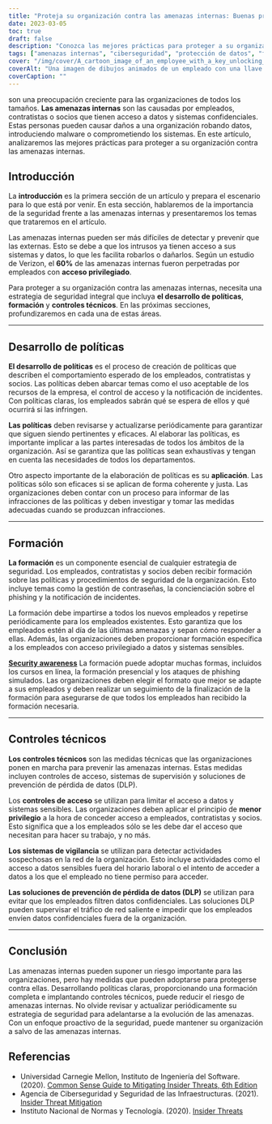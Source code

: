 ```yaml
---
title: "Proteja su organización contra las amenazas internas: Buenas prácticas"
date: 2023-03-05
toc: true
draft: false
description: "Conozca las mejores prácticas para proteger a su organización contra las amenazas internas causadas por empleados, contratistas o socios que tienen acceso a datos y sistemas confidenciales."
tags: ["amenazas internas", "ciberseguridad", "protección de datos", "formación de empleados", "controles técnicos", "controles de acceso", "desarrollo de políticas", "prevención de pérdida de datos", "respuesta a incidentes", "Seguridad informática", "gestión de riesgos", "acceso privilegiado", "concienciación sobre seguridad", "ciberataques", "seguridad de la red", "seguridad de la información", "detección de amenazas", "evaluación de riesgos", "políticas de seguridad", "ciberdelincuencia"]
cover: "/img/cover/A_cartoon_image_of_an_employee_with_a_key_unlocking_a_door.png"
coverAlt: "Una imagen de dibujos animados de un empleado con una llave abriendo una puerta etiquetada con datos confidenciales mientras otro empleado con una lupa mira con suspicacia. "
coverCaption: ""
---
```

 son una preocupación creciente para las organizaciones de todos los tamaños. **Las amenazas internas** son las causadas por empleados, contratistas o socios que tienen acceso a datos y sistemas confidenciales. Estas personas pueden causar daños a una organización robando datos, introduciendo malware o comprometiendo los sistemas. En este artículo, analizaremos las mejores prácticas para proteger a su organización contra las amenazas internas.

## Introducción

La **introducción** es la primera sección de un artículo y prepara el escenario para lo que está por venir. En esta sección, hablaremos de la importancia de la seguridad frente a las amenazas internas y presentaremos los temas que trataremos en el artículo.

Las amenazas internas pueden ser más difíciles de detectar y prevenir que las externas. Esto se debe a que los intrusos ya tienen acceso a sus sistemas y datos, lo que les facilita robarlos o dañarlos. Según un estudio de Verizon, el **60%** de las amenazas internas fueron perpetradas por empleados con **acceso privilegiado**.

Para proteger a su organización contra las amenazas internas, necesita una estrategia de seguridad integral que incluya **el desarrollo de políticas**, **formación** y **controles técnicos**. En las próximas secciones, profundizaremos en cada una de estas áreas.

__________

## Desarrollo de políticas

**El desarrollo de políticas** es el proceso de creación de políticas que describen el comportamiento esperado de los empleados, contratistas y socios. Las políticas deben abarcar temas como el uso aceptable de los recursos de la empresa, el control de acceso y la notificación de incidentes. Con políticas claras, los empleados sabrán qué se espera de ellos y qué ocurrirá si las infringen.

**Las políticas** deben revisarse y actualizarse periódicamente para garantizar que siguen siendo pertinentes y eficaces. Al elaborar las políticas, es importante implicar a las partes interesadas de todos los ámbitos de la organización. Así se garantiza que las políticas sean exhaustivas y tengan en cuenta las necesidades de todos los departamentos.

Otro aspecto importante de la elaboración de políticas es su **aplicación**. Las políticas sólo son eficaces si se aplican de forma coherente y justa. Las organizaciones deben contar con un proceso para informar de las infracciones de las políticas y deben investigar y tomar las medidas adecuadas cuando se produzcan infracciones.

__________

## Formación

**La formación** es un componente esencial de cualquier estrategia de seguridad. Los empleados, contratistas y socios deben recibir formación sobre las políticas y procedimientos de seguridad de la organización. Esto incluye temas como la gestión de contraseñas, la concienciación sobre el phishing y la notificación de incidentes.

La formación debe impartirse a todos los nuevos empleados y repetirse periódicamente para los empleados existentes. Esto garantiza que los empleados estén al día de las últimas amenazas y sepan cómo responder a ellas. Además, las organizaciones deben proporcionar formación específica a los empleados con acceso privilegiado a datos y sistemas sensibles.

[**Security awareness**](https://simeononsecurity.ch/articles/how-to-build-and-manage-an-effective-cybersecurity-awareness-training-program/) La formación puede adoptar muchas formas, incluidos los cursos en línea, la formación presencial y los ataques de phishing simulados. Las organizaciones deben elegir el formato que mejor se adapte a sus empleados y deben realizar un seguimiento de la finalización de la formación para asegurarse de que todos los empleados han recibido la formación necesaria.

__________

## Controles técnicos

**Los controles técnicos** son las medidas técnicas que las organizaciones ponen en marcha para prevenir las amenazas internas. Estas medidas incluyen controles de acceso, sistemas de supervisión y soluciones de prevención de pérdida de datos (DLP).

Los **controles de acceso** se utilizan para limitar el acceso a datos y sistemas sensibles. Las organizaciones deben aplicar el principio de **menor privilegio** a la hora de conceder acceso a empleados, contratistas y socios. Esto significa que a los empleados sólo se les debe dar el acceso que necesitan para hacer su trabajo, y no más.

**Los sistemas de vigilancia** se utilizan para detectar actividades sospechosas en la red de la organización. Esto incluye actividades como el acceso a datos sensibles fuera del horario laboral o el intento de acceder a datos a los que el empleado no tiene permiso para acceder.

**Las soluciones de prevención de pérdida de datos (DLP)** se utilizan para evitar que los empleados filtren datos confidenciales. Las soluciones DLP pueden supervisar el tráfico de red saliente e impedir que los empleados envíen datos confidenciales fuera de la organización.

__________

## Conclusión

Las amenazas internas pueden suponer un riesgo importante para las organizaciones, pero hay medidas que pueden adoptarse para protegerse contra ellas. Desarrollando políticas claras, proporcionando una formación completa e implantando controles técnicos, puede reducir el riesgo de amenazas internas. No olvide revisar y actualizar periódicamente su estrategia de seguridad para adelantarse a la evolución de las amenazas. Con un enfoque proactivo de la seguridad, puede mantener su organización a salvo de las amenazas internas.

## Referencias

- Universidad Carnegie Mellon, Instituto de Ingeniería del Software. (2020). [Common Sense Guide to Mitigating Insider Threats, 6th Edition](https://resources.sei.cmu.edu/library/asset-view.cfm?assetid=508010)
- Agencia de Ciberseguridad y Seguridad de las Infraestructuras. (2021). [Insider Threat Mitigation](https://www.cisa.gov/topics/physical-security/insider-threat-mitigation)
- Instituto Nacional de Normas y Tecnología. (2020). [Insider Threats](https://csrc.nist.gov/glossary/term/insider_threat)
